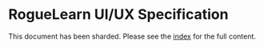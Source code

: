# **RogueLearn UI/UX Specification**

This document has been sharded. Please see the [index](./frontend/index.md) for the full content.